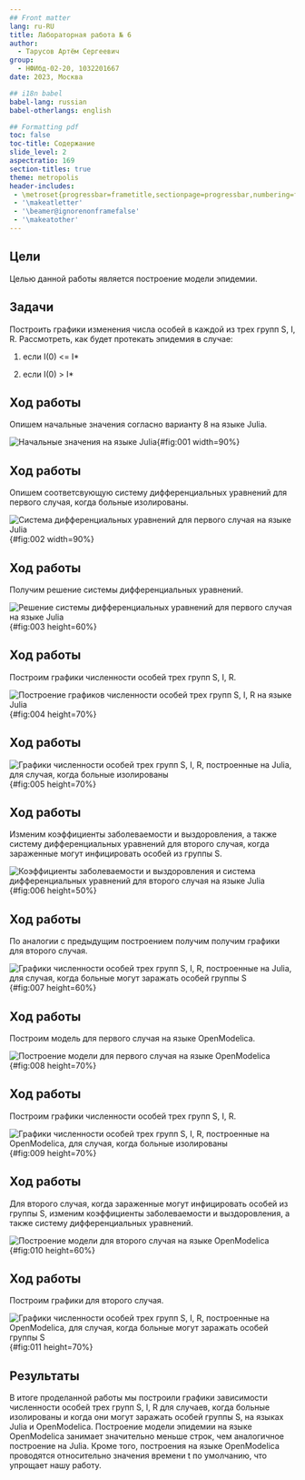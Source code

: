 ```yaml
---
## Front matter
lang: ru-RU
title: Лабораторная работа № 6
author:
  - Тарусов Артём Сергеевич
group:
  - НФИбд-02-20, 1032201667
date: 2023, Москва

## i18n babel
babel-lang: russian
babel-otherlangs: english

## Formatting pdf
toc: false
toc-title: Содержание
slide_level: 2
aspectratio: 169
section-titles: true
theme: metropolis
header-includes:
 - \metroset{progressbar=frametitle,sectionpage=progressbar,numbering=fraction}
 - '\makeatletter'
 - '\beamer@ignorenonframefalse'
 - '\makeatother'
---
```



## Цели

Целью данной работы является построение модели эпидемии.

## Задачи

Построить графики изменения числа особей в каждой из трех групп S, I, R.
Рассмотреть, как будет протекать эпидемия в случае:


1) если I(0) <= I*

2) если I(0) > I*

## Ход работы

Опишем начальные значения согласно варианту 8 на языке Julia.

![Начальные значения на языке Julia](image/screenshot_1.png){#fig:001 width=90%}

## Ход работы

Опишем соответсвующую систему дифференциальных уравнений для первого случая, когда больные изолированы.

![Система дифференциальных уравнений для первого случая на языке Julia](image/screenshot_2.png){#fig:002 width=90%}

## Ход работы

Получим решение системы дифференциальных уравнений.

![Решение системы дифференциальных уравнений для первого случая на языке Julia](image/screenshot_3.png){#fig:003 height=60%}

## Ход работы

Построим графики численности особей трех групп S, I, R.

![Построение графиков численности особей трех групп S, I, R на языке Julia](image/screenshot_4.png){#fig:004 height=70%}

## Ход работы

![Графики численности особей трех групп S, I, R, построенные на Julia, для случая, когда больные изолированы](image/screenshot_5.png){#fig:005 height=70%}

## Ход работы

Изменим коэффициенты заболеваемости и выздоровления, а также систему дифференциальных уравнений для второго случая, когда зараженные могут инфицировать особей из группы S.

![Коэффициенты заболеваемости и выздоровления и система дифференциальных уравнений для второго случая на языке Julia](image/screenshot_6.png){#fig:006 height=50%}

## Ход работы

По аналогии с предыдущим построением получим получим графики для второго случая.

![Графики численности особей трех групп S, I, R, построенные на Julia, для случая, когда больные могут заражать особей группы S](image/screenshot_7.png){#fig:007 height=60%}

## Ход работы

Построим модель для первого случая на языке OpenModelica.

![Построение модели для первого случая на языке OpenModelica](image/screenshot_8.png){#fig:008 height=70%}

## Ход работы

Построим графики численности особей трех групп S, I, R.

![Графики численности особей трех групп S, I, R, построенные на OpenModelica, для случая, когда больные изолированы](image/screenshot_9.png){#fig:009 height=70%}

## Ход работы

Для второго случая, когда зараженные могут инфицировать особей из группы S, изменим коэффициенты заболеваемости и выздоровления, а также систему дифференциальных уравнений.

![Построение модели для второго случая на языке OpenModelica](image/screenshot_10.png){#fig:010 height=60%}

## Ход работы

Построим графики для второго случая.

![Графики численности особей трех групп S, I, R, построенные на OpenModelica, для случая, когда больные могут заражать особей группы S](image/screenshot_11.png){#fig:011 height=70%}

## Результаты

В итоге проделанной работы мы построили графики зависимости численности особей трех групп S, I, R для случаев, когда больные изолированы и когда они могут заражать особей группы S, на языках Julia и OpenModelica. Построение модели эпидемии на языке OpenModelica занимает значительно меньше строк, чем аналогичное построение на Julia. Кроме того, построения на языке OpenModelica проводятся относительно значения времени t по умолчанию, что упрощает нашу работу.

